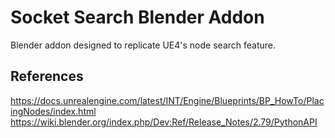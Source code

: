 # Socket Search Blender Addon

Blender addon designed to replicate UE4's node search feature.


## References

https://docs.unrealengine.com/latest/INT/Engine/Blueprints/BP_HowTo/PlacingNodes/index.html
https://wiki.blender.org/index.php/Dev:Ref/Release_Notes/2.79/PythonAPI
